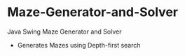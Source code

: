 # Maze-Generator-and-Solver
Java Swing Maze Generator and Solver
 - Generates Mazes using Depth-first search
